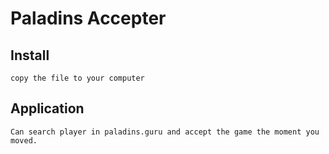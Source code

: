 # Paladins Accepter

## Install
```
copy the file to your computer
```

## Application
```
Can search player in paladins.guru and accept the game the moment you moved. 
```
